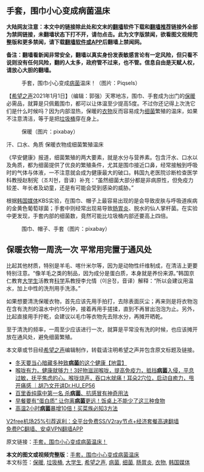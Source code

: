  <h2>手套，围巾小心变成病菌温床</h2> <p class="notice"><b>大陆网友注意：本文中的链接除此处和文末的<a href="https://github.com/bannedbook/fanqiang" >翻墙</a>软件下载和<a href="https://github.com/killgcd/justmysocks/blob/master/README.md">翻墙推荐</a>链接外全部为禁网链接，未翻墙状态下打不开，请勿点击。此为文字版禁闻，欲看图文视频完整版和更多禁闻，请下载<a href="https://github.com/bannedbook/fanqiang">翻墙软件或APP</a>后翻墙上禁闻网。</p><p>备注：翻墙看新闻非常安全，翻墙以真实身份发表敏感言论有一定风险，但只看不说则没有任何风险，翻的人太多，政府管不过来，也不管。信息自由是天赋人权，请放心大胆的翻墙。</b></p>  <div class="entry"> <figure><figcaption>手套，围巾小心变成<a href="https://www.bannedbook.org/bnews/tag/%E7%97%85%E8%8F%8C/" class="st_tag internal_tag" rel="tag" title="标签 病菌 下的日志">病菌</a>温床！（图片：Piqsels）</figcaption></figure> <p>【<span class='wp_keywordlink_affiliate'><a href="https://www.soundofhope.org" title="希望之声" target="_blank">希望之声</a></span>2021年1月1日】（编辑：郭强）天寒地冻，围巾、手套成为出门的<a href="https://www.bannedbook.org/bnews/tag/%E4%BF%9D%E6%9A%96/" class="st_tag internal_tag" rel="tag" title="标签 保暖 下的日志">保暖</a>必需品，就算是只佩戴围巾，都可以让体温至少提高5度。不过你还记得上次洗它们是什么时候吗？因为内部湿热，保暖的<a href="https://www.bannedbook.org/bnews/tag/%E8%A1%A3%E7%89%A9/" class="st_tag internal_tag" rel="tag" title="标签 衣物 下的日志">衣物</a>反而容易成为<a href="https://www.bannedbook.org/bnews/tag/%E7%BB%86%E8%8F%8C/" class="st_tag internal_tag" rel="tag" title="标签 细菌 下的日志">细菌</a>繁殖的温床，如果不注意清洁，等于是把<a href="https://www.bannedbook.org/bnews/tag/%e5%9e%83%e5%9c%be%e6%a1%b6/" class="st_tag internal_tag" rel="tag" title="标签 垃圾桶 下的日志">垃圾桶</a>穿在身上。</p> <figure><figcaption>保暖（图片：pixabay）</figcaption></figure> <p>汗、口水、角质 保暖衣物成细菌繁殖温床</p> <p>《早安健康》报道，细菌繁殖的两大要素，就是水分与营养素。包含汗水、口水以及角质，都为细菌提供了优良的繁殖条件，尤其是围巾接近口鼻，经常接触到呼吸时的气体与体液，一不注意就会成为健康最大的破口。韩国九老医院诊断检查医学科教授赵制宪（조치현，音译）补充：“虽然细菌大部分都是非病原性，但免疫力较差、年长者及幼童，还是有可能会受到感染的威胁。”</p>  <p>根据<a href="https://www.bannedbook.org/bnews/tag/%e9%9f%a9%e5%9b%bd%e5%aa%92%e4%bd%93/" class="st_tag internal_tag" rel="tag" title="标签 韩国媒体 下的日志">韩国媒体</a>KBS实验，在围巾、帽子上最容易出现的是会导致皮肤与呼吸道疾病的金黄色葡萄球菌；手套中则经常出现易导致<a href="https://www.bannedbook.org/bnews/tag/%E8%82%A0%E8%83%83%E7%82%8E/" class="st_tag internal_tag" rel="tag" title="标签 肠胃炎 下的日志">肠胃炎</a>、脱水的仙人掌杆菌。在实验中更发现，手套内部的细菌数，竟然可能比垃圾桶内部还要高上四倍。</p> <figure><figcaption>围巾、帽子、手套（图片：pixabay）</figcaption></figure> <h2>保暖衣物一周洗一次 平常用完置于通风处</h2> <p>比起其他材质，特别是羊毛、喀什米尔等，因为是动物性纤维制成，在清洁上更要特别注意。“像羊毛之类的制品，因为成分是蛋白质，本身就是养份来源。”韩国京仁教育<a href="https://www.bannedbook.org/bnews/tag/%e5%a4%a7%e5%ad%a6%e7%94%9f/" class="st_tag internal_tag" rel="tag" title="标签 大学生 下的日志">大学生</a>活教育<span class='wp_keywordlink'><a href="https://www.bannedbook.org/forum11/topic309.html" title="禁片：“科学”的棍子" target="_blank">科学</a></span>系教授李允情（이윤정，音译）解释：“所以会建议用温水，加上中性的洗剂用手洗涤。”</p> <p>如果想要清洗保暖衣物，首先应该先用手拍打，去除表面灰尘；再来则是将衣物泡在含有洗剂的温水中约15分钟，接着再用手搓揉，直到不再冒出泡泡为止。另外，比起直接用手拧乾，会建议以毛巾等衣物先去除水分，再摊开晒乾。</p>  <p>至于清洗的频率，一周至少应该进行一次，就算是平常没有洗的时候，也应该摊开放在通风处，避免细菌繁殖。</p> <p>本文章或节目经<a href="https://www.bannedbook.org/bnews/tag/%e5%b8%8c%e6%9c%9b%e4%b9%8b%e5%a3%b0/" class="st_tag internal_tag" rel="tag" title="标签 希望之声 下的日志">希望之声</a>编辑制作，转载请注明希望之声并包含原文标题及链接。</p> <ul class='op-related-articles' title='相关阅读'> <li><a href='https://www.bannedbook.org/bnews/comments/20201214/1447287.html' target='_blank'>冬天要当心暗藏多种致<b>病菌</b>的这个健康【地雷】</a></li> <li><a href='https://www.bannedbook.org/bnews/bannedvideo/20201030/1422481.html' target='_blank'>喉咙有力，健康就够力！3好物滋润喉咙，提高免疫力，抵挡<b>病菌</b>入侵，平息过敏，抚平焦虑的心。喉咙烧声，吞口水就痛！耳朵2穴位，启动自癒力，甩开痛感 ｜胡乃文开讲Dr.HU_EP56</a></li> <li><a href='https://www.bannedbook.org/bnews/health/20201024/1419559.html' target='_blank'>百里香纯露中第一名 杀<b>病菌</b>、抗感冒有神奇用法</a></li> <li><a href='https://www.bannedbook.org/bnews/health/20201024/1419513.html' target='_blank'>早餐要有“蛋白质” 让你离<b>病菌</b>更远！饭桌上不能少了这三种食物</a></li> <li><a href='https://www.bannedbook.org/bnews/comments/20201003/1407384.html' target='_blank'>高温2小时<b>病菌</b>暴增10倍！买菜族必知3方法</a></li> </ul> <p class="texttj"> <a href="https://www.bannedbook.org/forum23/topic22702.html" target="_blank">V2free机场25%引荐返利：全平台免费SS/V2ray节点+经济套餐高速翻墙</a><br/> <a href="https://github.com/bannedbook/fanqiang/wiki/%E7%A6%81%E9%97%BB%E7%BD%91%E5%AE%89%E5%8D%93%E7%BF%BB%E5%A2%99%E6%96%B0%E9%97%BBAPP" target="_blank">免费PC翻墙、安卓VPN翻墙APP</a></p><p>原文链接：<a class="src_link"  href="https://www.soundofhope.org/post/459401" target="_blank">手套，围巾小心变成病菌温床！</a></p> <a name='sharetosocial'></a>       <div><b>本文的图文或视频完整版</b>：<a href='https://www.bannedbook.org/bnews/comments/20210102/1459388.html'>手套，围巾小心变成病菌温床</a></div>  </div><!--END ENTRY--> <div class="postfooter"> <div>本文标签：<a href="https://www.bannedbook.org/bnews/tag/%E4%BF%9D%E6%9A%96/" rel="tag">保暖</a>, <a href="https://www.bannedbook.org/bnews/tag/%e5%9e%83%e5%9c%be%e6%a1%b6/" rel="tag">垃圾桶</a>, <a href="https://www.bannedbook.org/bnews/tag/%e5%a4%a7%e5%ad%a6%e7%94%9f/" rel="tag">大学生</a>, <a href="https://www.bannedbook.org/bnews/tag/%e5%b8%8c%e6%9c%9b%e4%b9%8b%e5%a3%b0/" rel="tag">希望之声</a>, <a href="https://www.bannedbook.org/bnews/tag/%E7%97%85%E8%8F%8C/" rel="tag">病菌</a>, <a href="https://www.bannedbook.org/bnews/tag/%E7%BB%86%E8%8F%8C/" rel="tag">细菌</a>, <a href="https://www.bannedbook.org/bnews/tag/%E8%82%A0%E8%83%83%E7%82%8E/" rel="tag">肠胃炎</a>, <a href="https://www.bannedbook.org/bnews/tag/%E8%A1%A3%E7%89%A9/" rel="tag">衣物</a>, <a href="https://www.bannedbook.org/bnews/tag/%e9%9f%a9%e5%9b%bd%e5%aa%92%e4%bd%93/" rel="tag">韩国媒体</a></div>  </div><!--END POSTFOOTER--> 